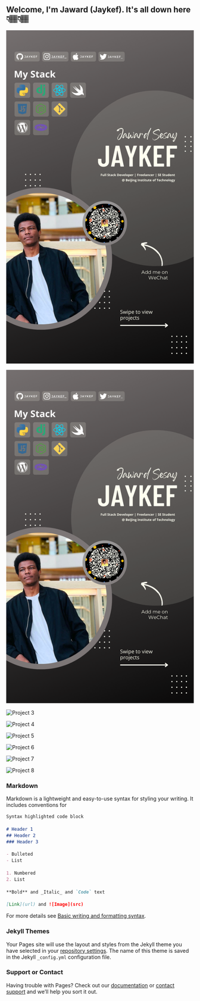 ## Welcome, I'm Jaward (Jaykef). It's all down here👇🏽👇🏽 


![Image](https://github.com/Jaykef/Jaykef.github.io/blob/main/15.png)

![Project 2](https://github.com/Jaykef/Jaykef.github.io/blob/main/15.png)

![Project 3](https://github.com/Jaykef/Jaward-Sesay-Recent-Projects/blob/main/17.png)

![Project 4](https://github.com/Jaykef/Jaward-Sesay-Recent-Projects/blob/main/18.png)

![Project 5](https://github.com/Jaykef/Jaward-Sesay-Recent-Projects/blob/main/19.png)

![Project 6](https://github.com/Jaykef/Jaward-Sesay-Recent-Projects/blob/main/20.png)

![Project 7](https://github.com/Jaykef/Jaward-Sesay-Recent-Projects/blob/main/21.png)

![Project 8](https://github.com/Jaykef/Jaward-Sesay-Recent-Projects/blob/main/22.png)

### Markdown

Markdown is a lightweight and easy-to-use syntax for styling your writing. It includes conventions for

```markdown
Syntax highlighted code block

# Header 1
## Header 2
### Header 3

- Bulleted
- List

1. Numbered
2. List

**Bold** and _Italic_ and `Code` text

[Link](url) and ![Image](src)
```

For more details see [Basic writing and formatting syntax](https://docs.github.com/en/github/writing-on-github/getting-started-with-writing-and-formatting-on-github/basic-writing-and-formatting-syntax).

### Jekyll Themes

Your Pages site will use the layout and styles from the Jekyll theme you have selected in your [repository settings](https://github.com/Jaykef/Jaykef.github.io/settings/pages). The name of this theme is saved in the Jekyll `_config.yml` configuration file.

### Support or Contact

Having trouble with Pages? Check out our [documentation](https://docs.github.com/categories/github-pages-basics/) or [contact support](https://support.github.com/contact) and we’ll help you sort it out.
